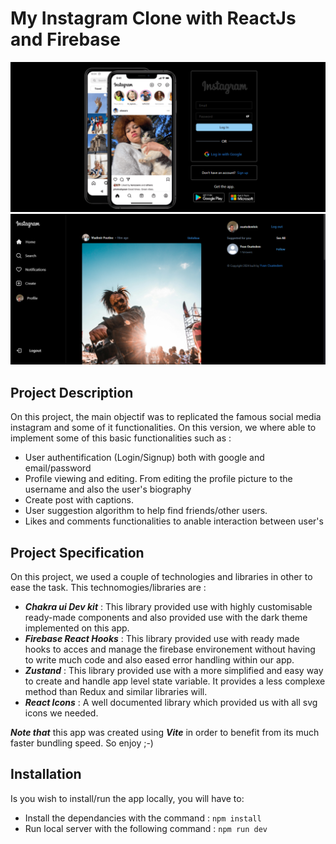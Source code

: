 # My Instagram Clone with ReactJs and Firebase

![My instagram login picture](/public/my-instagram-login.png)
![My instagram picture](/public/my_instagram_home.png)

## Project Description

On this project, the main objectif was to replicated the famous social media instagram and some of it functionalities.
On this version, we where able to implement some of this basic functionalities such as : 
- User authentification (Login/Signup) both with google and email/password
- Profile viewing and editing. From editing the profile picture to the username and also the user's biography
- Create post with captions.
- User suggestion algorithm to help find friends/other users.
- Likes and comments functionalities to anable interaction between user's


## Project Specification

On this project, we used a couple of technologies and libraries in other to ease the task. This technomogies/libraries are :
- ***Chakra ui Dev kit*** : This library provided use with highly customisable ready-made components and also provided use with the dark theme implemented on this app.
- ***Firebase React Hooks*** :  This library provided use with ready made hooks to acces and manage the firebase environement without having to write much code and also eased error handling within our app.
- ***Zustand*** : This library provided use with a more simplified and easy way to create and handle app level state variable. It provides a less complexe method than Redux and similar libraries will.
- ***React Icons*** : A well documented library which provided us with all svg icons we needed.

***Note that*** this app was created using ***Vite*** in order to benefit from its much faster bundling speed. So enjoy ;-)

##  Installation 

Is you wish to install/run the app locally, you will have to:
- Install the dependancies with the command : 
        `npm install`
- Run local server with the following command :
        `npm run dev`

